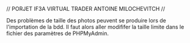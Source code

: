 // PORJET IF3A VIRTUAL TRADER ANTOINE MILOCHEVITCH //


Des problèmes de taille des photos peuvent se produire lors de l'importation de la bdd. Il faut alors aller modififer la taille limite dans le fichier des paramètres de PHPMyAdmin.
 